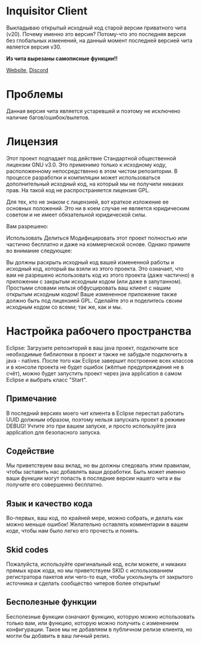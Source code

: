 # Inquisitor Client
Выкладываю открытый исходный код старой версии приватного чита (v20). Почему именно это версия? Потому-что это последняя версия без глобальных изменений, на данный момент последней версией чита является версия v30.

**Из чита вырезаны самописные функции!!**

[Website,](https://vk.com/inquisitor_private)
[Discord](https://discord.gg/JBzaPqF)

# Проблемы
Данная версия чита является устаревшей и поэтому не исключено наличие багов/ошибок/вылетов.

# Лицензия
Этот проект подпадает под действие Стандартной общественной лицензии GNU v3.0. Это применимо только к исходному коду, расположенному непосредственно в этом чистом репозитории. В процессе разработки и компиляции может использоваться дополнительный исходный код, на который мы не получили никаких прав. На такой код не распространяется лицензия GPL.

Для тех, кто не знаком с лицензией, вот краткое изложение ее основных положений. Это ни в коем случае не является юридическим советом и не имеет обязательной юридической силы.

Вам разрешено:

Использовать
Делиться
Модифицировать
этот проект полностью или частично бесплатно и даже на коммерческой основе. Однако примите во внимание следующее:

Вы должны раскрыть исходный код вашей измененной работы и исходный код, который вы взяли из этого проекта. Это означает, что вам не разрешено использовать код из этого проекта (даже частично) в приложении с закрытым исходным кодом (или даже в запутанном).
Простыми словами нельзя обфусцировать ваш клиент с нашим открытым исходным кодом!
Ваше измененное приложение также должно быть под лицензией GPL.
Сделайте это и поделитесь своим исходным кодом со всеми; так же, как и мы.

# Настройка рабочего пространства

Eclipse:
Загрузите репозиторий в ваш java проект, подключите все необходимые библиотеки в проект и также не забудьте подключить в java - natives.
После того как Eclipse завершит построение всех классов и в консоли проекта не будет ошибок (жёлтые предупреждения не в счёт), можно будет запустить проект через java application в самом Eclipse и выбрать класс "Start".

## Примечание
В последний версиях моего чит клиента в Eclipse перестал работать UUID должным образом, поэтому нельзя запускать проект в режиме DEBUG!
Учтите это при вашем запуске, и просто используйте java application для безопасного запуска.

## Содействие
Мы приветствуем ваш вклад, но вы должны следовать этим правилам, чтобы заставить нас добавлять ваши доработки.
Быть может именно ваши функции могут попасть в последние версии нашего чита и вы получите его совершенно бесплатно.

## Язык и качество кода
Во-первых, ваш код, по крайней мере, можно собрать, и делать как можно меньше ошибок!
Желательно оставлять комментарии в вашем коде, чтобы нам было легко его прочесть и понять.

## Skid codes
Пожалуйста, используйте оригинальный код, если можете, и никаких прямых краж кода, но мы приветствуем SKID с использованием регистратора пакетов или чего-то еще, чтобы ускользнуть от закрытого источника и сделать сообщество читеров более открытым!

## Бесполезные функции
Бесполезные функции означают функцию, которую можно использовать только вам, или функцию, которую можно получить с изменением конфигурации.
Такое мы не добавляем в публичном релизе клиента, но могли бы добавить в ваш личный релиз.
